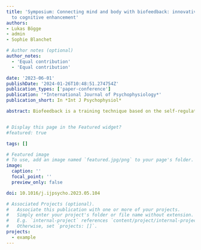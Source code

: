 ```yaml
---
title: 'Symposium: Connecting mind and body with biofeedback: innovative and rigorous approaches
  to cognitive enhancement'
authors:
- Lukas Bögge
- admin
- Sophie Blanchet

# Author notes (optional)
author_notes:
  - 'Equal contribution'
  - 'Equal contribution'

date: '2023-06-01'
publishDate: '2024-01-26T10:48:51.274754Z'
publication_types: ['paper-conference']
publication: '*International Journal of Psychophysiology*'
publication_short: In *Int J Psychophysiol*

abstract: Biofeedback is a training technique based on the self-regulation of physiological parameters provided by real-time feedback. This technique has seen a resurgence of interest in recent years as a method of cognitive enhancement, therapy and as a tool to study the relationship between mental and physiological activity. In this context, we will demonstrate novel psychophysiological findings derived from innovative methods and the use of biofeedback applications (i.e., neurofeedback, heart rate variability [HRV] biofeedback). Out of five presentations of this symposium, two will focus on clinical populations (patients with depression or attention-deficit hyperactivity disorder [ADHD]) and three on healthy participants. 1) Bögge and colleagues will present two pioneering studies conducted with healthy participants investigating the impact of HRV biofeedback on cognitive control and memory and its ties with HRV. In study 1, they demonstrate persistent effects of HRV modulation on cognitive performance using a newly developed virtual reality-based biofeedback device. In study 2, HRV biofeedback was coupled with a false memory paradigm to explore the effect of HRV stimulation during subsequent cognitive processing on cognitive control over memory. 2) Schumann and colleagues will present fMRI data from depressed patients to study the impact of HRV biofeedback on brain functional connectivity with a particular focus on rumination. 3) Chikhi and colleagues will present a study investigating the effect of a single neurofeedback training session of theta or high alpha frequency on working memory compared to an active control condition using random frequency amplitudes. They also investigated psychological, cognitive, and electrophysiological factors that can predict neuromodulation. Despite that no specific behavioral gains were observed, they found that the resting amplitude of trained frequencies predicted the amplitude increase during training. 4) Blanchet and colleagues trained theta or both theta and gamma frequencies in young and healthy adult during five weeks. They showed that targeting both theta and gamma frequencies enhances recollection of temporal contextual information and attention during an ecological episodic memory task implemented in virtual reality. These innovative and original results contribute to the development of a rigorous investigation of the modulation of neurophysiological activity by biofeedback. Finally, 5) Ros and colleagues will present the application of a new analytical framework to identify the neural correlates of ADHD called EEG microstates. The authors show the feasibility of converting these novel EEG biomarkers into neurofeedback regulated signals to provide more spatiotemporally specialized training, impacting behavioral measures of impulsivity and inattention among patients with ADHD.


# Display this page in the Featured widget?
#featured: true

tags: []

# Featured image
# To use, add an image named `featured.jpg/png` to your page's folder.
image:
  caption: ''
  focal_point: ''
  preview_only: false

doi: 10.1016/j.ijpsycho.2023.05.104

# Associated Projects (optional).
#   Associate this publication with one or more of your projects.
#   Simply enter your project's folder or file name without extension.
#   E.g. `internal-project` references `content/project/internal-project/index.md`.
#   Otherwise, set `projects: []`.
projects:
  - example
---
```

